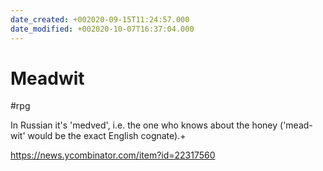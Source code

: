 ```yaml
---
date_created: +002020-09-15T11:24:57.000
date_modified: +002020-10-07T16:37:04.000
---
```


# Meadwit

 #rpg

In Russian it's 'medved', i.e. the one who knows about the honey ('mead-wit' would be the exact English cognate).+

https://news.ycombinator.com/item?id=22317560
